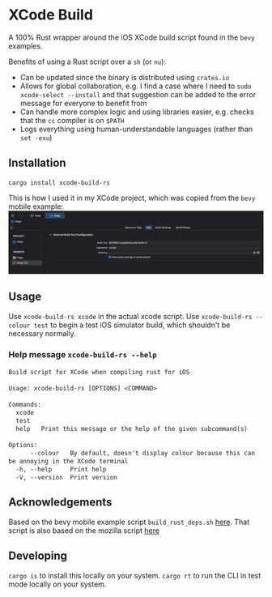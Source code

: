 # XCode Build
A 100% Rust wrapper around the iOS XCode build script found in the `bevy` examples.

Benefits of using a Rust script over a `sh` (or `nu`):
- Can be updated since the binary is distributed using `crates.io`
- Allows for global collaboration, e.g. I find a case where I need to `sudo xcode-select --install` and that suggestion can be added to the error message for everyone to benefit from
- Can handle more complex logic and using libraries easier, e.g. checks that the `cc` compiler is on `$PATH`
- Logs everything using human-understandable languages (rather than `set -exu`)

## Installation
```nu
cargo install xcode-build-rs
```

This is how I used it in my XCode project, which was copied from the `bevy` mobile example:
![XCode usage example](docs/xcode-usage.png)

## Usage
Use `xcode-build-rs xcode` in the actual xcode script.
Use `xcode-build-rs --colour test` to begin a test iOS simulator build, which shouldn't be necessary normally.

### Help message `xcode-build-rs --help`
```
Build script for XCode when compiling rust for iOS

Usage: xcode-build-rs [OPTIONS] <COMMAND>

Commands:
  xcode  
  test   
  help   Print this message or the help of the given subcommand(s)

Options:
      --colour   By default, doesn't display colour because this can be annoying in the XCode terminal
  -h, --help     Print help
  -V, --version  Print version
```

## Acknowledgements
Based on the bevy mobile example script `build_rust_deps.sh` [here](https://github.com/bevyengine/bevy/blob/main/examples/mobile/build_rust_deps.sh).
That script is also based on the mozilla script [here](https://github.com/mozilla/glean/blob/main/build-scripts/xc-universal-binary.sh)

## Developing
`cargo is` to install this locally on your system.
`cargo rt` to run the CLI in test mode locally on your system.